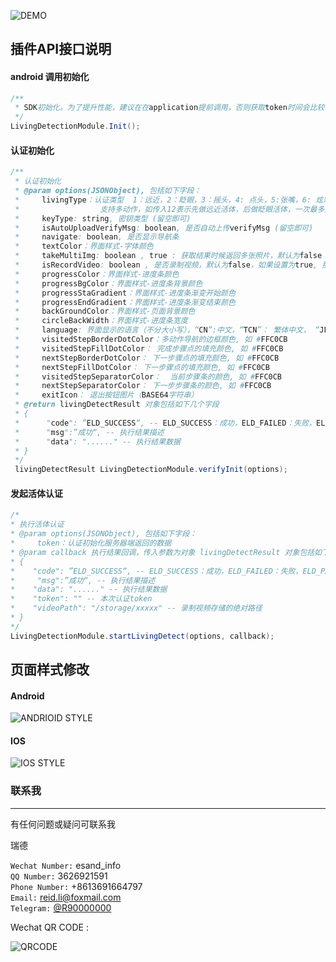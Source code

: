 
![DEMO](https://rd-esand-dev.oss-cn-shanghai.aliyuncs.com/imgs/fldt/demo.gif?OSSAccessKeyId=LTAI5tNZJG7Rz5icyxCpxDNg&Expires=2111946097&Signature=0NfltyR72r81CJ40c7TFj8oQOLs%3D)


## 插件API接口说明

#### android 调用初始化
```java
/**
 * SDK初始化。为了提升性能，建议在在application提前调用，否则获取token时间会比较长
 */
LivingDetectionModule.Init();
```

#### 认证初始化
```java
/**
 * 认证初始化
 * @param options(JSONObject), 包括如下字段：
 *     livingType：认证类型  1：远近，2：眨眼，3：摇头，4: 点头，5:张嘴，6: 炫彩
 *                  支持多动作，如传入12表示先做远近活体，后做眨眼活体，一次最多支持4组动作
 *     keyType: string, 密钥类型 (留空即可)
 *     isAutoUploadVerifyMsg: boolean, 是否自动上传verifyMsg (留空即可)
 *     navigate: boolean, 是否显示导航条
 *     textColor：界面样式-字体颜色
 *     takeMultiImg: boolean , true : 获取结果时候返回多张照片，默认为false
 *     isRecordVideo: boolean , 是否录制视频，默认为false，如果设置为true, 那么将会在认证结束的时候将会返回视频存储的本地绝对路径
 *     progressColor：界面样式-进度条颜色
 *     progressBgColor：界面样式-进度条背景颜色
 *     progressStaGradient：界面样式-进度条渐变开始颜色
 *     progressEndGradient：界面样式-进度条渐变结束颜色
 *     backGroundColor：界面样式-页面背景颜色
 *     circleBackWidth：界面样式-进度条宽度
 *     language: 界面显示的语言（不分大小写），“CN”:中文，“TCN”： 繁体中文， “JP”: 日文，"KR": 韩文， “EN”: 英文
 *     visitedStepBorderDotColor：多动作导航的边框颜色, 如 #FFC0CB
 *     visitedStepFillDotColor： 完成步骤点的填充颜色, 如 #FFC0CB
 *     nextStepBorderDotColor： 下一步骤点的填充颜色, 如 #FFC0CB
 *     nextStepFillDotColor： 下一步骤点的填充颜色, 如 #FFC0CB
 *     visitedStepSeparatorColor：  当前步骤条的颜色, 如 #FFC0CB
 *     nextStepSeparatorColor： 下一步步骤条的颜色, 如 #FFC0CB
 *     exitIcon： 退出按钮图片（BASE64字符串）
 * @return livingDetectResult 对象包括如下几个字段
 * {
 *      "code": ”ELD_SUCCESS“, -- ELD_SUCCESS：成功，ELD_FAILED：失败，ELD_PARAME_ERROR：参数异常，ELD_EXCEPTION：发生异常，ELD_UNSUPPORT：不支持此活体类型
 *      "msg":”成功“, -- 执行结果描述
 *      "data": "......" -- 执行结果数据
 * }
 */
 livingDetectResult LivingDetectionModule.verifyInit(options);
 ```

 #### 发起活体认证
 ```java
/*
 * 执行活体认证
 * @param options(JSONObject), 包括如下字段：
 *     token：认证初始化服务器端返回的数据
 * @param callback 执行结果回调，传入参数为对象 livingDetectResult 对象包括如下几个字段
 * {
 *    "code": ”ELD_SUCCESS“, -- ELD_SUCCESS：成功，ELD_FAILED：失败，ELD_PARAME_ERROR：参数异常，ELD_EXCEPTION：发生异常，ELD_TIMEOUT：执行超时，ELD_PERMISSION：无法获取相机授权，ELD_CANCEL: 用户主动退出
 *     "msg":”成功“, -- 执行结果描述
 *    "data": "......" -- 执行结果数据
 *    "token": "" -- 本次认证token
 *    "videoPath": "/storage/xxxxx" -- 录制视频存储的绝对路径
 * }
 */
LivingDetectionModule.startLivingDetect(options, callback);
```

## 页面样式修改
#### Android
![ANDRIOID STYLE](http://open.esandcloud.com/index.php/s/D44uyRlrzr3TQqQ/download)

#### IOS
![IOS STYLE](http://open.esandcloud.com/index.php/s/GUYKKqsADNOD9uY/download)



### 联系我
---
有任何问题或疑问可联系我

瑞德

`Wechat Number:` esand_info </br>
`QQ Number:` 3626921591 </br>
`Phone Number:` +8613691664797</br>
`Email:` reid.li@foxmail.com</br>
`Telegram:` [@R90000000](https://t.me/R90000000)</br>


Wechat QR CODE :

![QRCODE](https://rd-esand-dev.oss-cn-shanghai.aliyuncs.com/imgs/comms/qrcode.jpeg?OSSAccessKeyId=LTAI5tNZJG7Rz5icyxCpxDNg&Expires=2111946039&Signature=Bry0xT9G22aThkQZzGzNqfLdxq0%3D)
